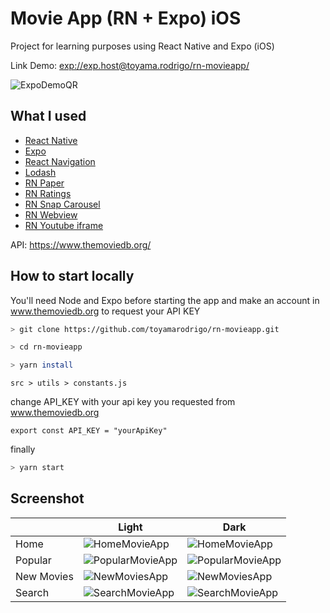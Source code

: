 # Movie App (RN + Expo) iOS

Project for learning purposes using React Native and Expo (iOS)

Link Demo: <exp://exp.host@toyama.rodrigo/rn-movieapp/>

![ExpoDemoQR](https://i.imgur.com/Iuh5pBH.png)

## What I used

* [React Native](https://reactnative.dev)
* [Expo](https://expo.io)
* [React Navigation](https://reactnavigation.org)
* [Lodash](https://lodash.com)
* [RN Paper](https://reactnativepaper.com)
* [RN Ratings](https://github.com/Monte9/react-native-ratings#readme)
* [RN Snap Carousel](https://github.com/meliorence/react-native-snap-carousel)
* [RN Webview](https://docs.expo.io/versions/latest/sdk/webview/)
* [RN Youtube iframe](https://lonelycpp.github.io/react-native-youtube-iframe/)

API: <https://www.themoviedb.org/>

## How to start locally

You'll need Node and Expo before starting the app and make an account in www.themoviedb.org to request your API KEY

```sh
> git clone https://github.com/toyamarodrigo/rn-movieapp.git

> cd rn-movieapp

> yarn install 
```

`src > utils > constants.js`

change API_KEY with your api key you requested from www.themoviedb.org

`export const API_KEY = "yourApiKey"`

finally

```sh
> yarn start
```

## Screenshot

|            | Light | Dark |
|------------|-------|------|
| Home       |  ![HomeMovieApp](https://i.imgur.com/tyBPNaF.png)     |   ![HomeMovieApp](https://i.imgur.com/nbWO00E.png)   |
| Popular    |   ![PopularMovieApp](https://i.imgur.com/uGATA5R.png)    |   ![PopularMovieApp](https://i.imgur.com/JCPdrmp.png)   |
| New Movies |   ![NewMoviesApp](https://i.imgur.com/n1qKXCQ.png)    |   ![NewMoviesApp](https://i.imgur.com/4lP8t8Z.png)   |
| Search     |   ![SearchMovieApp](https://i.imgur.com/67iX2Vo.png)    |   ![SearchMovieApp](https://i.imgur.com/x8KACOz.png)   |
